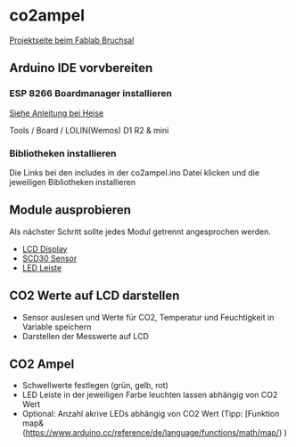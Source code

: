 # co2ampel

[Projektseite beim Fablab Bruchsal](https://wiki.fablab-bruchsal.de/doku.php?id=allgemein:co2-ampel)

## Arduino IDE vorvbereiten


### ESP 8266 Boardmanager installieren

[Siehe Anleitung bei Heise](https://www.heise.de/ct/artikel/Arduino-IDE-installieren-und-fit-machen-fuer-ESP8266-und-ESP32-4130814.html)

Tools / Board / LOLIN(Wemos) D1 R2 & mini

### Bibliotheken installieren

Die Links bei den includes in der co2ampel.ino Datei klicken und die jeweiligen Bibliotheken installieren

## Module ausprobieren

Als nächster Schritt sollte jedes Modul getrennt angesprochen werden.

- [LCD Display](https://github.com/johnrickman/LiquidCrystal_I2C/blob/master/examples/HelloWorld/HelloWorld.pde)
- [SCD30 Sensor](https://github.com/sparkfun/SparkFun_SCD30_Arduino_Library/blob/master/examples/Example1_BasicReadings/Example1_BasicReadings.ino)
- [LED Leiste](https://github.com/adafruit/Adafruit_NeoPixel/blob/master/examples/strandtest/strandtest.ino)

## CO2 Werte auf LCD darstellen

- Sensor auslesen und Werte für CO2, Temperatur und Feuchtigkeit in Variable speichern
- Darstellen der Messwerte auf LCD

## CO2 Ampel

- Schwellwerte festlegen (grün, gelb, rot)
- LED Leiste in der jeweiligen Farbe leuchten lassen abhängig von CO2 Wert
- Optional: Anzahl akrive LEDs abhängig von CO2 Wert (Tipp: [Funktion map&(https://www.arduino.cc/reference/de/language/functions/math/map/) )

